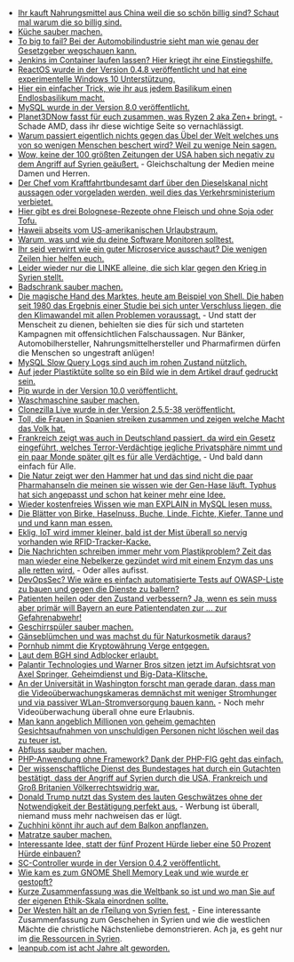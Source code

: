 * [Ihr kauft Nahrungsmittel aus China weil die so schön billig sind? Schaut mal warum die so billig sind.](https://netzfrauen.org/2018/04/16/china-4/)
* [Küche sauber machen.](https://www.smarticular.net/blitzblank-tag-9-kueche-oberflaechen-ceranfeld-reinigen-putzen-essig-natron/)
* [To big to fail? Bei der Automobilindustrie sieht man wie genau der Gesetzgeber wegschauen kann.](http://www.sonnenseite.com/de/mobilitaet/die-automobilindustrie-schummelt-weiter.html)
* [Jenkins im Container laufen lassen? Hier kriegt ihr eine Einstiegshilfe.](https://opensource.com/article/18/4/running-jenkins-builds-containers)
* [ReactOS wurde in der Version 0.4.8 veröffentlicht und hat eine experimentelle Windows 10 Unterstützung.](https://www.pro-linux.de/news/1/25801/reactos-048-mit-experimenteller-win10-unterst%C3%BCtzung.html)
* [Hier ein einfacher Trick, wie ihr aus jedem Basilikum einen Endlosbasilikum macht.](https://www.smarticular.net/basilikum-vermehren-supermarkt-topf-stecklinge/)
* [MySQL wurde in der Version 8.0 veröffentlicht.](https://www.phoronix.com/scan.php?page=news_item&px=MySQL-8.0-Released)
* [Planet3DNow fasst für euch zusammen, was Ryzen 2 aka Zen+ bringt.](https://www.planet3dnow.de/cms/37770-amd-ryzen-2-generation-infos-eckdaten-und-reviews-auf-einen-blick/) - Schade AMD, dass ihr diese wichtige Seite so vernachlässigt.
* [Warum passiert eigentlich nichts gegen das Übel der Welt welches uns von so wenigen Menschen beschert wird? Weil zu wenige Nein sagen.](https://npr.news.eulu.info/2018/04/19/campaign-testament-against-the-war/)
* [Wow, keine der 100 größten Zeitungen der USA haben sich negativ zu dem Angriff auf Syrien geäußert.](https://propagandaschau.wordpress.com/2018/04/19/kein-einziger-von-26-leitartikeln-in-den-us-medien-sprach-sich-gegen-trumps-angriff-auf-syrien-aus/) - Gleichschaltung der Medien meine Damen und Herren.
* [Der Chef vom Kraftfahrtbundesamt darf über den Dieselskanal nicht aussagen oder vorgeladen werden, weil dies das Verkehrsministerium verbietet.](https://blog.fefe.de/?ts=a426a755)
* [Hier gibt es drei Bolognese-Rezepte ohne Fleisch und ohne Soja oder Tofu.](https://www.smarticular.net/bolognese-vegetarisch-vegan-gemuese-ohne-soja/)
* [Haweii abseits vom US-amerikanischen Urlaubstraum.](https://netzfrauen.org/2018/04/19/hawaii-2/)
* [Warum, was und wie du deine Software Monitoren solltest.](https://opensource.com/article/18/4/metrics-monitoring-and-python)
* [Ihr seid verwirrt wie ein guter Microservice ausschaut? Die wenigen Zeilen hier helfen euch.](https://opensource.com/article/18/4/guide-design-microservices)
* [Leider wieder nur die LINKE alleine, die sich klar gegen den Krieg in Syrien stellt.](https://weltnetz.tv/video/1462-nein-zum-krieg-deeskalation-ist-das-gebot-der-stunde)
* [Badschrank sauber machen.](https://www.smarticular.net/blitzblank-tag-12-badschrank-spiegel-pflegeprodukte-ausmisten-reinigen/)
* [Die magische Hand des Marktes, heute am Beispiel von Shell. Die haben seit 1980 das Ergebnis einer Studie bei sich unter Verschluss liegen, die den Klimawandel mit allen Problemen voraussagt.](http://www.sonnenseite.com/de/wirtschaft/geheime-studie-von-shell-an-die-oeffentlichkeit-gelangt.html) - Und statt der Menscheit zu dienen, behielten sie dies für sich und starteten Kampagnen mit offensichtlichen Falschaussagen. Nur Bänker, Automobilhersteller, Nahrungsmittelhersteller und Pharmafirmen dürfen die Menschen so ungestraft anlügen!
* [MySQL Slow Query Logs sind auch im rohen Zustand nützlich.](https://www.percona.com/blog/2018/04/18/why-analyze-raw-mysql-query-logs/)
* [Auf jeder Plastiktüte sollte so ein Bild wie in dem Artikel drauf gedruckt sein.](https://netzfrauen.org/2018/04/18/57501/)
* [Pip wurde in der Version 10.0 veröffentlicht.](https://lwn.net/Articles/752193/rss)
* [Waschmaschine sauber machen.](https://www.smarticular.net/blitzblank-tag-11-waschmaschine-reinigen-mit-zitronensaeure-essig/)
* [Clonezilla Live wurde in der Version 2.5.5-38 veröffentlicht.](https://www.pro-linux.de/news/1/25810/clonezilla-live-255-38-unterst%C3%BCtzt-bittorrent.html)
* [Toll, die Frauen in Spanien streiken zusammen und zeigen welche Macht das Volk hat.](http://www.neopresse.com/gesellschaft/spaniens-frauen-streiken/)
* [Frankreich zeigt was auch in Deutschland passiert, da wird ein Gesetz eingeführt, welches Terror-Verdächtige jegliche Privatsphäre nimmt und ein paar Monde später gilt es für alle Verdächtige.](https://blog.fefe.de/?ts=a429e865) - Und bald dann einfach für Alle.
* [Die Natur zeigt wer den Hammer hat und das sind nicht die paar Pharmahanseln die meinen sie wissen wie der Gen-Hase läuft. Typhus hat sich angepasst und schon hat keiner mehr eine Idee.](https://blog.fefe.de/?ts=a429ebcc)
* [Wieder kostenfreies Wissen wie man EXPLAIN in MySQL lesen muss.](https://www.percona.com/blog/2018/04/17/using-hints-to-analyze-queries/)
* [Die Blätter von Birke, Haselnuss, Buche, Linde, Fichte, Kiefer, Tanne und und und kann man essen.](https://www.smarticular.net/baeume-blaetter-essbar-gesund-ahorn-linde/)
* [Eklig, IoT wird immer kleiner, bald ist der Mist überall so nervig vorhanden wie RFID-Tracker-Kacke.](https://blog.fefe.de/?ts=a42b6d72)
* [Die Nachrichten schreiben immer mehr vom Plastikproblem? Zeit das man wieder eine Nebelkerze gezündet wird mit einem Enzym das uns alle retten wird.](https://blog.fefe.de/?ts=a42b6cda) - Oder alles aufisst.
* [DevOpsSec? Wie wäre es einfach automatisierte Tests auf OWASP-Liste zu bauen und gegen die Dienste zu ballern?](https://opensource.com/article/18/4/what-developers-need-know-about-security)
* [Patienten heilen oder den Zustand verbessern? Ja, wenn es sein muss aber primär will Bayern an eure Patientendaten zur ... zur Gefahrenabwehr!](https://blog.fefe.de/?ts=a42bdd1b)
* [Geschirrspüler sauber machen.](https://www.smarticular.net/blitzblank-tag-10-spuelmaschine-geschirrspueler-reinigen-entkalken-essig-natron/)
* [Gänseblümchen und was machst du für Naturkosmetik daraus?](https://www.smarticular.net/gaensebluemchen-salbe-creme-tinktur-rezept-anleitung/)
* [Pornhub nimmt die Kryptowährung Verge entgegen.](https://blog.fefe.de/?ts=a4260104)
* [Laut dem BGH sind Adblocker erlaubt.](https://blog.fefe.de/?ts=a42622b7)
* [Palantir Technologies und Warner Bros sitzen jetzt im Aufsichtsrat von Axel Springer, Geheimdienst und Big-Data-Klitsche.](https://blog.fefe.de/?ts=a4277b86)
* [An der Universität in Washington forscht man gerade daran, dass man die Videoüberwachungskameras demnächst mit weniger Stromhunger und via passiver WLan-Stromversorgung bauen kann.](https://blog.fefe.de/?ts=a42771af) - Noch mehr Videoüberwachung überall ohne eure Erlaubnis.
* [Man kann angeblich Millionen von geheim gemachten Gesichtsaufnahmen von unschuldigen Personen nicht löschen weil das zu teuer ist.](https://blog.fefe.de/?ts=a4276bcb)
* [Abfluss sauber machen.](https://www.smarticular.net/blitzblank-tag-13-natuerlich-freier-abfluss-reinigen-soda-essig/)
* [PHP-Anwendung ohne Framework? Dank der PHP-FIG geht das einfach.](https://kevinsmith.io/modern-php-without-a-framework)
* [Der wissenschaftliche Dienst des Bundestages hat durch ein Gutachten bestätigt, dass der Angriff auf Syrien durch die USA, Frankreich und Groß Britanien Völkerrechtswidrig war.](https://blog.fefe.de/?ts=a4273710)
* [Donald Trump nutzt das System des lauten Geschwätzes ohne der Notwendigkeit der Bestätigung perfekt aus.](https://blog.fefe.de/?ts=a425c521) - Werbung ist überall, niemand muss mehr nachweisen das er lügt.
* [Zuchhini könnt ihr auch auf dem Balkon anpflanzen.](https://www.smarticular.net/zucchini-balkon-anbau-topf-vorziehen-pflanzen/)
* [Matratze sauber machen.](https://www.smarticular.net/blitzblank-tag-14-matratzenreinigung-natron-bettdecke-kissen-selber-waschen/)
* [Interessante Idee, statt der fünf Prozent Hürde lieber eine 50 Prozent Hürde einbauen?](https://tuxproject.de/blog/2018/04/sperrklauselfantasie/)
* [SC-Controller wurde in der Version 0.4.2 veröffentlicht.](https://www.phoronix.com/scan.php?page=news_item&px=SC-Controller-0.4.2)
* [Wie kam es zum GNOME Shell Memory Leak und wie wurde er gestopft?](https://feaneron.com/2018/04/20/the-infamous-gnome-shell-memory-leak/)
* [Kurze Zusammenfassung was die Weltbank so ist und wo man Sie auf der eigenen Ethik-Skala einordnen sollte.](https://blog.fefe.de/?ts=a425a98a)
* [Der Westen hält an de rTeilung von Syrien fest.](https://weltnetz.tv/story/1466-der-westen-haelt-der-teilung-von-syrien-fest) - Eine interessante Zusammenfassung zum Geschehen in Syrien und wie die westlichen Mächte die christliche Nächstenliebe demonstrieren. Ach ja, es geht nur im [die Ressourcen in Syrien](https://www.freitag.de/autoren/hans-springstein/wieder-krieg-fuer-rohstoffe-statt-demokratie).
* [leanpub.com ist acht Jahre alt geworden.](https://leanpub.com/)
